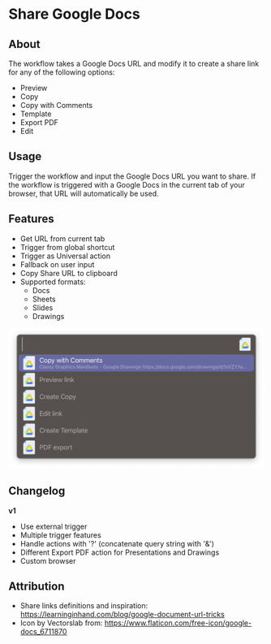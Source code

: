 # Share Google Docs

## About

The workflow takes a Google Docs URL and modify it to create a share link for any of the following options:

- Preview
- Copy
- Copy with Comments
- Template
- Export PDF
- Edit

## Usage

Trigger the workflow and input the Google Docs URL you want to share.
If the workflow is triggered with a Google Docs in the current tab of your browser, that URL will automatically be used.

## Features

- Get URL from current tab
- Trigger from global shortcut
- Trigger as Universal action
- Fallback on user input
- Copy Share URL to clipboard
- Supported formats:
  - Docs
  - Sheets
  - Slides
  - Drawings

![Screenshot of Alfred with the workflow active](demo.png)

## Changelog

**v1**

- Use external trigger
- Multiple trigger features
- Handle actions with '?' (concatenate query string with '&')
- Different Export PDF action for Presentations and Drawings
- Custom browser

## Attribution

- Share links definitions and inspiration: https://learninginhand.com/blog/google-document-url-tricks
- Icon by Vectorslab from: https://www.flaticon.com/free-icon/google-docs_6711870
